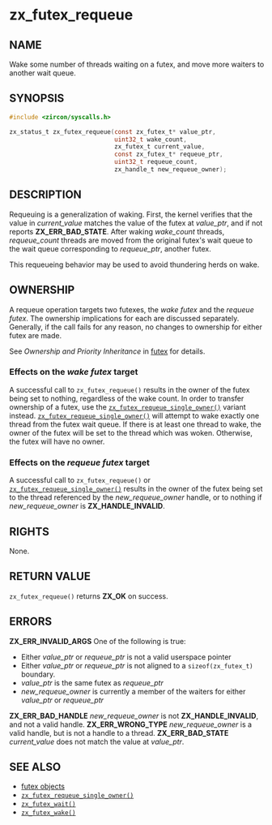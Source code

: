 # zx_futex_requeue

## NAME

<!-- Updated by update-docs-from-abigen, do not edit. -->

Wake some number of threads waiting on a futex, and move more waiters to another wait queue.

## SYNOPSIS

<!-- Updated by update-docs-from-abigen, do not edit. -->

```c
#include <zircon/syscalls.h>

zx_status_t zx_futex_requeue(const zx_futex_t* value_ptr,
                             uint32_t wake_count,
                             zx_futex_t current_value,
                             const zx_futex_t* requeue_ptr,
                             uint32_t requeue_count,
                             zx_handle_t new_requeue_owner);
```

## DESCRIPTION

Requeuing is a generalization of waking. First, the kernel verifies
that the value in *current_value* matches the value of the futex at
*value_ptr*, and if not reports **ZX_ERR_BAD_STATE**. After waking *wake_count*
threads, *requeue_count* threads are moved from the original futex's
wait queue to the wait queue corresponding to *requeue_ptr*, another
futex.

This requeueing behavior may be used to avoid thundering herds on wake.

## OWNERSHIP

A requeue operation targets two futexes, the _wake futex_ and the _requeue
futex_.  The ownership implications for each are discussed separately.
Generally, if the call fails for any reason, no changes to ownership for either
futex are made.

See *Ownership and Priority Inheritance* in [futex](/docs/zircon/objects/futex.md) for
details.

### Effects on the _wake futex_ target

A successful call to `zx_futex_requeue()` results in the owner of the futex being
set to nothing, regardless of the wake count.  In order to transfer ownership of
a futex, use the [`zx_futex_requeue_single_owner()`] variant instead.
[`zx_futex_requeue_single_owner()`] will attempt to wake exactly one thread from the
futex wait queue.  If there is at least one thread to wake, the owner of the futex will be
set to the thread which was woken.  Otherwise, the futex
will have no owner.

### Effects on the _requeue futex_ target

A successful call to `zx_futex_requeue()` or [`zx_futex_requeue_single_owner()`]
results in the owner of the futex being set to the thread referenced by the
*new_requeue_owner* handle, or to nothing if *new_requeue_owner* is
**ZX_HANDLE_INVALID**.

## RIGHTS

<!-- Updated by update-docs-from-abigen, do not edit. -->

None.

## RETURN VALUE

`zx_futex_requeue()` returns **ZX_OK** on success.

## ERRORS

**ZX_ERR_INVALID_ARGS**  One of the following is true:
+ Either *value_ptr* or *requeue_ptr* is not a valid userspace pointer
+ Either *value_ptr* or *requeue_ptr* is not aligned to a `sizeof(zx_futex_t)` boundary.
+ *value_ptr* is the same futex as *requeue_ptr*
+ *new_requeue_owner* is currently a member of the waiters for either *value_ptr* or *requeue_ptr*

**ZX_ERR_BAD_HANDLE**  *new_requeue_owner* is not **ZX_HANDLE_INVALID**, and not a valid handle.
**ZX_ERR_WRONG_TYPE**  *new_requeue_owner* is a valid handle, but is not a handle to a thread.
**ZX_ERR_BAD_STATE**  *current_value* does not match the value at *value_ptr*.

## SEE ALSO

 - [futex objects](/docs/zircon/objects/futex.md)
 - [`zx_futex_requeue_single_owner()`]
 - [`zx_futex_wait()`]
 - [`zx_futex_wake()`]

<!-- References updated by update-docs-from-abigen, do not edit. -->

[`zx_futex_requeue_single_owner()`]: futex_requeue_single_owner.md
[`zx_futex_wait()`]: futex_wait.md
[`zx_futex_wake()`]: futex_wake.md
